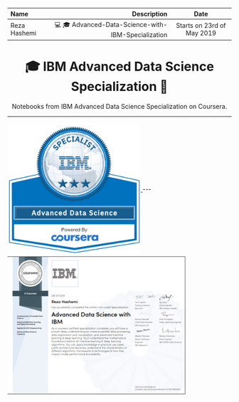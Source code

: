 | Name | Description | Date 
| :- |-------------: | :-:
|Reza Hashemi| 💻 🎓 Advanced-Data-Science-with-IBM-Specialization    | Starts on 23rd of May 2019 |

<h1 align="center">🎓 IBM Advanced Data Science Specialization 🤖</h1>
<p align="center">
Notebooks from IBM Advanced Data Science Specialization on Coursera.
</p>

--- 
<a href="https://www.youracclaim.com/badges/047a9b27-50f3-4519-8d69-83ebd0bd86de">
    <img src="Specialization+Certificate+Emblem+-+AADS+-++Final.png" width="300" align="center">
</a>
--- 
<a href="https://www.coursera.org/account/accomplishments/specialization/certificate/CH82H8865K6X/">
    <img src="IBM_Advanced Data Science.PNG" width="400" align="center">
</a>

